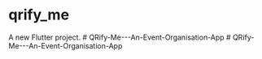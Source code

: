 # qrify_me

A new Flutter project.
#   Q R i f y - M e - - - A n - E v e n t - O r g a n i s a t i o n - A p p  
 #   Q R i f y - M e - - - A n - E v e n t - O r g a n i s a t i o n - A p p  
 